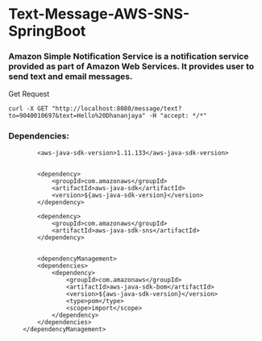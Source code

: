 # Text-Message-AWS-SNS-SpringBoot

### Amazon Simple Notification Service is a notification service provided as part of Amazon Web Services. It provides user to send text and email messages. 

Get Request
~~~
curl -X GET "http://localhost:8080/message/text?to=9040010697&text=Hello%20Dhananjaya" -H "accept: */*"
~~~

### Dependencies: 

~~~
        <aws-java-sdk-version>1.11.133</aws-java-sdk-version>
 
 
        <dependency>
            <groupId>com.amazonaws</groupId>
            <artifactId>aws-java-sdk</artifactId>
            <version>${aws-java-sdk-version}</version>
        </dependency>

        <dependency>
            <groupId>com.amazonaws</groupId>
            <artifactId>aws-java-sdk-sns</artifactId>
        </dependency>
        
        
        <dependencyManagement>
        <dependencies>
            <dependency>
                <groupId>com.amazonaws</groupId>
                <artifactId>aws-java-sdk-bom</artifactId>
                <version>${aws-java-sdk-version}</version>
                <type>pom</type>
                <scope>import</scope>
            </dependency>
        </dependencies>
    </dependencyManagement>
~~~

